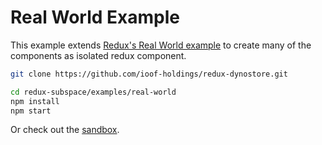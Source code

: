 # Real World Example

This example extends [Redux's Real World example](https://github.com/reactjs/redux/tree/master/examples/real-world) to create many of the components as isolated redux component.

```sh
git clone https://github.com/ioof-holdings/redux-dynostore.git

cd redux-subspace/examples/real-world
npm install
npm start
```

Or check out the [sandbox](https://codesandbox.io/s/github/ioof-holdings/redux-dynostore/tree/master/examples/real-world).
